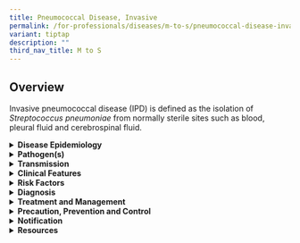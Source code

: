 ```yaml
---
title: Pneumococcal Disease, Invasive
permalink: /for-professionals/diseases/m-to-s/pneumococcal-disease-invasive/
variant: tiptap
description: ""
third_nav_title: M to S
---
```

<h2>Overview</h2>
<p>Invasive pneumococcal disease (IPD) is defined as the isolation of <em>Streptococcus pneumoniae </em>from
normally sterile sites such as blood, pleural fluid and cerebrospinal fluid.&nbsp;</p>
<div data-type="detailGroup" class="isomer-accordion isomer-accordion-white">
<details class="isomer-details">
<summary><strong>Disease Epidemiology</strong>
</summary>
<div data-type="detailsContent" class="isomer-details-content">
<p>Pneumococcal disease occurs worldwide. <em>S. pneumoniae</em> is one of
the most common causes of invasive infections such as bacteraemia and meningitis.
The highest risk is in young children, the elderly and those with chronic
illness or immunosuppression. The number of identified serotypes is increasing
although most infections is still caused by a few serotypes.</p>
<p>The main serotypes have been incorporated into multivalent pneumococcal
vaccines. The worldwide emergence of pneumococcal resistance to antibiotics
is of concern, as is the replacement of vaccine serotypes by the emergence
of non-vaccine serotypes. Pneumococcal vaccination is included in the immunisation
schedule for both children and adults.</p>
</div>
</details>
<details class="isomer-details">
<summary><strong>Pathogen(s)</strong>
</summary>
<div data-type="detailsContent" class="isomer-details-content">
<p>The causative agent is <em>Streptococcus pneumoniae</em>.</p>
</div>
</details>
<details class="isomer-details">
<summary><strong>Transmission</strong>
</summary>
<div data-type="detailsContent" class="isomer-details-content">
<p>IPD is transmitted via droplet spread as well as direct and indirect contact
with respiratory secretions of an infected person, but usually requires
frequent or prolonged close contact.</p>
<p><strong>Incubation period: </strong>Typically, 1-3 days. Uncertainty exists
as invasive disease progresses from an asymptomatic nasopharyngeal carrier
state after a variable duration</p>
<p><strong>Infectious period: </strong>Presumably infectious as long as pneumococci
are carried in oro-nasal secretions. With antimicrobial treatment, persons
infected with susceptible strains are rendered non-infectious within 24-48
hours.</p>
</div>
</details>
<details class="isomer-details">
<summary><strong>Clinical Features</strong>
</summary>
<div data-type="detailsContent" class="isomer-details-content">
<p>Infection is often preceded by a respiratory viral illness before local
disease (from congestion and concentration of virulent pneumococci) or
invasion leading to systemic or invasive disease that can potentially involve
any organ. Clinical manifestations depend on the site of infection. Common
clinical syndromes include meningitis and bacteraemia. Pneumococcal pneumonia
is not considered an invasive disease unless blood or pleural fluid cultures
are positive for the organism. Otitis media is not considered an invasive
disease, but may be included if <em>S. pneumoniae </em>is isolated from
normally sterile middle ear fluid.</p>
<p>Less commonly, IPD can also present as osteomyelitis, pyogenic arthritis,
endocarditis, myocarditis, pericarditis, bacterial peritonitis, endophthalmitis
and salpingitis.</p>
<p>In immunocompromised patients, infections may be fulminant and present
with overwhelming sepsis and multiorgan failure.</p>
</div>
</details>
<details class="isomer-details">
<summary><strong>Risk Factors</strong>
</summary>
<div data-type="detailsContent" class="isomer-details-content">
<ul data-tight="true" class="tight">
<li>
<p>Age &lt;5 years and ≥65 years</p>
</li>
<li>
<p>Chronic diseases: chronic lung, heart, renal or liver disease, diabetes
mellitus</p>
</li>
<li>
<p>Immunocompromised states</p>
</li>
<li>
<p>Cochlear implants</p>
</li>
<li>
<p>Cerebrospinal fluid leaks</p>
</li>
<li>
<p>Functional or anatomic aspleni</p>
</li>
</ul>
</div>
</details>
<details class="isomer-details">
<summary><strong>Diagnosis</strong>
</summary>
<div data-type="detailsContent" class="isomer-details-content">
<p>IPD is diagnosed when <em>S. pneumoniae</em> is isolated from a normally
sterile body site e.g. blood, and CSF and pleural fluid.</p>
</div>
</details>
<details class="isomer-details">
<summary><strong>Treatment and Management</strong>
</summary>
<div data-type="detailsContent" class="isomer-details-content">
<p>Patients will require hospitalisation. Appropriate antibiotics should
be given. Empirical antibiotics should be guided by local guidelines before
adjusting according to microbiological and susceptibility test results.
Source control (e.g. drainage of abscesses) is often critical.</p>
</div>
</details>
<details class="isomer-details">
<summary><strong>Precaution, Prevention and Control</strong>
</summary>
<div data-type="detailsContent" class="isomer-details-content">
<p>Standard precautions apply in the healthcare settings.</p>
<p>Under the National Childhood Immunisation Schedule, children &lt;1 year
old should receive 2 primary doses at 4 months and 6 months followed by
a booster at 12 months. Children aged 1 to 5 years with incomplete vaccination
should be given catch-up vaccination - the catch-up number of doses and
intervals between doses will depend on the child’s age when vaccination
begins.</p>
<p>All adults ≥65 years old are recommended to receive 1 dose each of PCV13
and PPSV23. Under the National Adult Immunisation Schedule, adults who
are immunocompromised or with other medical conditions such as cochlear
implants, cerebrospinal fluid leaks, anatomic or functional asplenia, are
recommended to receive one dose of PCV13, a first dose of PPSV23 at least
8 weeks after PCV13, and a second dose of PPSV23 at least 5 years after
the first dose of PPSV23. Adults ≥18 years old with chronic conditions
such as chronic lung, heart, kidney or liver and diabetes mellitus are
recommended to receive PPSV23 or PCV13 depending on the specific condition.</p>
</div>
</details>
<details class="isomer-details">
<summary><strong>Notification</strong>
</summary>
<div data-type="detailsContent" class="isomer-details-content">
<p>IPD is a notifiable disease under the Infectious Diseases Act.</p>
<ul data-tight="true" class="tight">
<li>
<p>Who should notify:</p>
<ul data-tight="true" class="tight">
<li>
<p>Laboratories</p>
</li>
</ul>
</li>
<li>
<p>When to notify:</p>
<ul data-tight="true" class="tight">
<li>
<p>Laboratories – on laboratory confirmation</p>
</li>
</ul>
</li>
<li>
<p>How to notify:</p>
<ul data-tight="true" class="tight">
<li>
<p>Submit MD131 Notification of Infectious Diseases Form via CDLENS (<a rel="noopener noreferrer nofollow" target="_blank">http://www.cdlens.moh.gov.sg</a>)
or fax (6221-5528/38/67)</p>
</li>
</ul>
</li>
<li>
<p>Timeline on notification:</p>
<ul data-tight="true" class="tight">
<li>
<p>As soon as possible. No later than 72 hours</p>
</li>
</ul>
</li>
</ul>
</div>
</details>
<details class="isomer-details">
<summary><strong>Resources</strong>
</summary>
<div data-type="detailsContent" class="isomer-details-content">
<p>Please refer to the <u>MOH Weekly Infectious Diseases Bulletin</u> for the
number of IPD cases in Singapore.</p>
<p>For more information on IPD, please refer to the <a href="https://www.who.int/teams/health-product-policy-and-standards/standards-and-specifications/norms-and-standards/vaccine-standardization/pneumococcal-disease" rel="noopener noreferrer nofollow" target="_blank">WHO</a> and
<a href="https://www.cdc.gov/pneumococcal/index.html" rel="noopener noreferrer nofollow" target="_blank">CDC</a>website.</p>
<p>For more information on the vaccination for IPD, please refer to the
<a href="https://www.healthhub.sg/a-z/medications/pneumococcal-vaccine" rel="noopener noreferrer nofollow" target="_blank">Healthhub</a>webpage.</p>
</div>
</details>
</div>
<p></p>